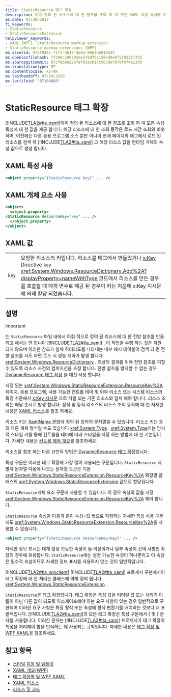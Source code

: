 ```yaml
---
title: StaticResource 태그 확장
description: 이미 정의 된 리소스에 대 한 참조를 조회 하 여 모든 XAML 속성 특성에 대 한 값을 제공 합니다.
ms.date: 03/30/2017
f1_keywords:
- StaticResource
- StaticResourceExtension
helpviewer_keywords:
- XAML [WPF], StaticResource markup extension
- StaticResource markup extensions [WPF]
ms.assetid: 97af044c-71f1-4617-9a94-9064b68185d2
ms.openlocfilehash: 77396c1867dcbe279d7ba158ed9e6f5f833f17b5
ms.sourcegitcommit: 87cfeb69226fef01acb17c56c86f978f4f4a13db
ms.translationtype: MT
ms.contentlocale: ko-KR
ms.lasthandoff: 07/24/2020
ms.locfileid: "87164683"
---
```

# <a name="staticresource-markup-extension"></a>StaticResource 태그 확장
[!INCLUDE[TLA2#tla_xaml](../../../../includes/tla2sharptla-xaml-md.md)]이미 정의 된 리소스에 대 한 참조를 조회 하 여 모든 속성 특성에 대 한 값을 제공 합니다. 해당 리소스에 대 한 조회 동작은 로드 시간 조회와 비슷하며, 이전에는 다른 응용 프로그램 소스 뿐만 아니라 현재 페이지의 태그에서 로드 된 리소스를 검색 하 [!INCLUDE[TLA2#tla_xaml](../../../../includes/tla2sharptla-xaml-md.md)] 고 해당 리소스 값을 런타임 개체의 속성 값으로 생성 합니다.  
  
## <a name="xaml-attribute-usage"></a>XAML 특성 사용  
  
```xml  
<object property="{StaticResource key}" ... />  
```  
  
## <a name="xaml-object-element-usage"></a>XAML 개체 요소 사용  
  
```xml  
<object>  
  <object.property>  
<StaticResource ResourceKey="key" ... />  
  </object.property>  
</object>  
```  
  
## <a name="xaml-values"></a>XAML 값  
  
|||  
|-|-|  
|`key`|요청한 리소스의 키입니다. 리소스를 태그에서 만들었거나 [x:Key Directive](../../../desktop-wpf/xaml-services/xkey-directive.md) `key` <xref:System.Windows.ResourceDictionary.Add%2A?displayProperty=nameWithType> 코드에서 리소스를 만든 경우를 호출할 때 매개 변수로 제공 된 경우이 키는 처음에 x:Key 지시문에 의해 할당 되었습니다.|  
  
## <a name="remarks"></a>설명  
  
> [!IMPORTANT]
> 는 `StaticResource` 파일 내에서 어휘 적으로 정의 된 리소스에 대 한 전방 참조를 만들려고 해서는 안 됩니다 [!INCLUDE[TLA2#tla_xaml](../../../../includes/tla2sharptla-xaml-md.md)] . 이 작업을 수행 하는 것은 지원 되지 않으며 이러한 참조가 실패 하더라도를 나타내는 내부 해시 테이블이 검색 되 면 전방 참조를 시도 하면 로드 시 성능 저하가 발생 합니다 <xref:System.Windows.ResourceDictionary> . 최상의 결과를 위해 전방 참조를 피할 수 있도록 리소스 사전의 컴퍼지션을 조정 합니다. 전방 참조를 방지할 수 없는 경우 [DynamicResource 태그 확장](dynamicresource-markup-extension.md) 을 대신 사용 합니다.  
  
 지정 된는 <xref:System.Windows.StaticResourceExtension.ResourceKey%2A> 페이지, 응용 프로그램, 사용 가능한 컨트롤 테마 및 외부 리소스 또는 시스템 리소스의 특정 수준에서 [x:Key 지시문](../../../desktop-wpf/xaml-services/xkey-directive.md) 으로 식별 되는 기존 리소스와 일치 해야 합니다. 리소스 조회는 해당 순서로 발생 합니다. 정적 및 동적 리소스의 리소스 조회 동작에 대 한 자세한 내용은 [XAML 리소스](../../../desktop-wpf/fundamentals/xaml-resources-define.md)를 참조 하세요.  
  
 리소스 키는 [XamlName 문법](../../../desktop-wpf/xaml-services/xamlname-grammar.md)에 정의 된 임의의 문자열일 수 있습니다. 리소스 키는 등의 다른 개체 형식일 수도 있습니다 <xref:System.Type> . <xref:System.Type>키는 암시적 스타일 키를 통해 컨트롤을 테마에 따라 스타일을 지정 하는 방법에 대 한 기본입니다. 자세한 내용은 [컨트롤 제작 개요](../controls/control-authoring-overview.md)를 참조하세요.  
  
 리소스를 참조 하는 다른 선언적 방법은 [DynamicResource 태그 확장](dynamicresource-markup-extension.md)입니다.  
  
 특성 구문은 이러한 태그 확장에 가장 많이 사용되는 구문입니다. `StaticResource` 식별자 문자열 다음에 나오는 문자열 토큰은 기본 <xref:System.Windows.StaticResourceExtension.ResourceKey%2A> 확장명 클래스의 <xref:System.Windows.StaticResourceExtension> 값으로 할당됩니다.  
  
 `StaticResource`개체 요소 구문에 사용할 수 있습니다. 이 경우 속성의 값을 지정 <xref:System.Windows.StaticResourceExtension.ResourceKey%2A> 해야 합니다.  
  
 `StaticResource` 속성을 다음과 같이 속성=값 쌍으로 지정하는 자세한 특성 사용 구문에도 <xref:System.Windows.StaticResourceExtension.ResourceKey%2A>을 사용할 수 있습니다.  
  
```xml  
<object property="{StaticResource ResourceKey=key}" ... />  
```  
  
 자세한 정보 표시는 대개 설정 가능한 속성이 둘 이상이거나 일부 속성이 선택 사항인 확장의 경우에 유용합니다. `StaticResource`에는 설정 가능한 속성이 하나뿐이고 이 속성은 필수적 속성이므로 자세한 정보 표시를 사용하지 않는 것이 일반적입니다.  
  
 [!INCLUDE[TLA2#tla_winclient](../../../../includes/tla2sharptla-winclient-md.md)] [!INCLUDE[TLA2#tla_xaml](../../../../includes/tla2sharptla-xaml-md.md)] 프로세서 구현에서이 태그 확장에 대 한 처리는 클래스에 의해 정의 됩니다 <xref:System.Windows.StaticResourceExtension> .  
  
 `StaticResource`은 태그 확장입니다. 태그 확장은 특성 값을 리터럴 값 또는 처리기 이름이 아닌 다른 값이 되도록 이스케이프해야 하는 요구 사항이 있는 경우 일반적으로 구현되며 이러한 요구 사항은 특정 형식 또는 속성에 형식 변환기를 배치하는 것보다 더 포괄적입니다. [!INCLUDE[TLA2#tla_xaml](../../../../includes/tla2sharptla-xaml-md.md)]의 모든 태그 확장은 특성 구문에서 { 및 } 문자를 사용합니다. 이러한 문자는 [!INCLUDE[TLA2#tla_xaml](../../../../includes/tla2sharptla-xaml-md.md)] 프로세서가 태그 확장이 특성을 처리해야 함을 인식하는 데 사용되는 규칙입니다. 자세한 내용은 [태그 확장 및 WPF XAML](markup-extensions-and-wpf-xaml.md)을 참조하세요.  
  
## <a name="see-also"></a>참고 항목

- [스타일 지정 및 템플릿](../../../desktop-wpf/fundamentals/styles-templates-overview.md)
- [XAML 개요(WPF)](../../../desktop-wpf/fundamentals/xaml.md)
- [태그 확장명 및 WPF XAML](markup-extensions-and-wpf-xaml.md)
- [XAML 리소스](../../../desktop-wpf/fundamentals/xaml-resources-define.md)
- [리소스 및 코드](resources-and-code.md)
